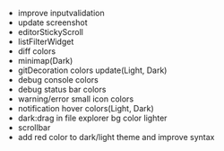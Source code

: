 - improve inputvalidation
- update screenshot
- editorStickyScroll
- listFilterWidget
- diff colors
- minimap(Dark)
- gitDecoration colors update(Light, Dark)
- debug console colors
- debug status bar colors
- warning/error small icon colors
- notification hover colors(Light, Dark)
- dark:drag in file explorer bg color lighter
- scrollbar
- add red color to dark/light theme and improve syntax